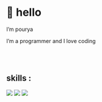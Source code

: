 <h1>👋 hello</h1>
<p>I’m pourya</p>
<p>I’m a programmer and I love coding</p>

<br/>
<br/>
<h2>skills : </h2>


<img src="https://skillicons.dev/icons?i=html,css,bootstrap,sass,js" />
<img src="https://skillicons.dev/icons?i=react,redux,nextjs,ts,py" />
<img src="https://skillicons.dev/icons?i=git,github" />
